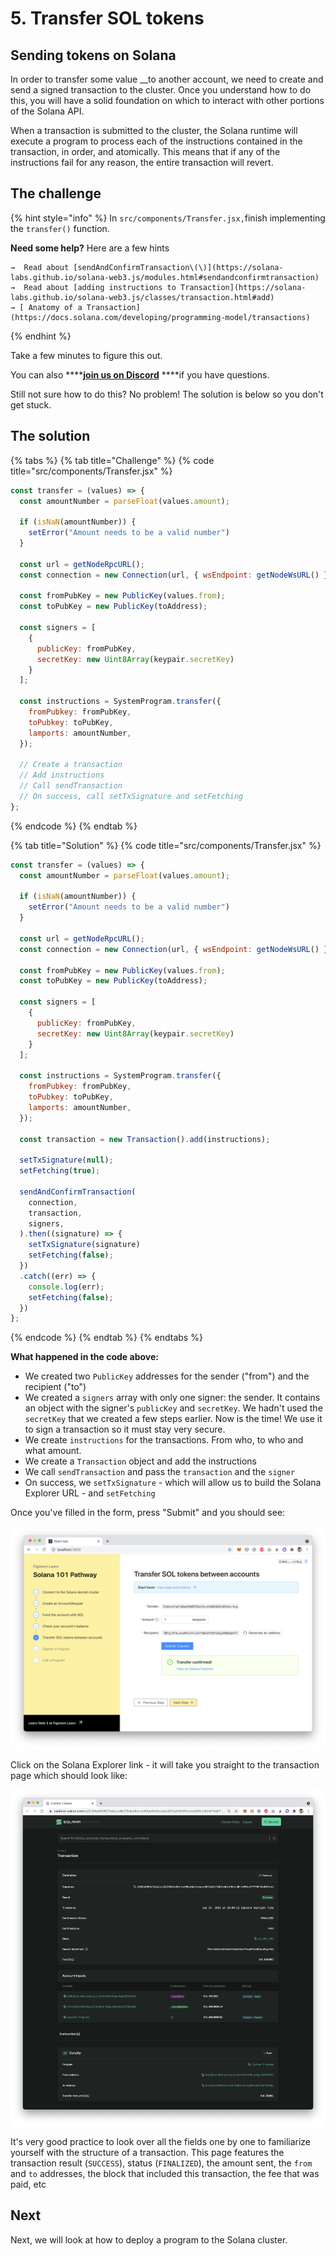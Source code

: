 # 5. Transfer SOL tokens

## Sending tokens on Solana

In order to transfer some value __to another account, we need to create and send a signed transaction to the cluster. Once you understand how to do this, you will have a solid foundation on which to interact with other portions of the Solana API.

When a transaction is submitted to the cluster, the Solana runtime will execute a program to process each of the instructions contained in the transaction, in order, and atomically. This means that if any of the instructions fail for any reason, the entire transaction will revert. 

## The challenge

{% hint style="info" %}
In `src/components/Transfer.jsx,`finish implementing the `transfer()` function.

**Need some help?** Here are a few hints

    →  Read about [sendAndConfirmTransaction\(\)](https://solana-labs.github.io/solana-web3.js/modules.html#sendandconfirmtransaction)  
    →  Read about [adding instructions to Transaction](https://solana-labs.github.io/solana-web3.js/classes/transaction.html#add)  
    → [ Anatomy of a Transaction](https://docs.solana.com/developing/programming-model/transactions)
{% endhint %}

Take a few minutes to figure this out.

You can also ****[**join us on Discord**](https://discord.gg/fszyM7K) ****if you have questions.

Still not sure how to do this? No problem! The solution is below so you don't get stuck.

## The solution

{% tabs %}
{% tab title="Challenge" %}
{% code title="src/components/Transfer.jsx" %}
```jsx
const transfer = (values) => {
  const amountNumber = parseFloat(values.amount);

  if (isNaN(amountNumber)) {
    setError("Amount needs to be a valid number")
  }

  const url = getNodeRpcURL();
  const connection = new Connection(url, { wsEndpoint: getNodeWsURL() });

  const fromPubKey = new PublicKey(values.from);
  const toPubKey = new PublicKey(toAddress);

  const signers = [
    {
      publicKey: fromPubKey,
      secretKey: new Uint8Array(keypair.secretKey)
    }
  ];

  const instructions = SystemProgram.transfer({
    fromPubkey: fromPubKey,
    toPubkey: toPubKey,
    lamports: amountNumber,
  });
  
  // Create a transaction
  // Add instructions
  // Call sendTransaction
  // On success, call setTxSignature and setFetching
};
```
{% endcode %}
{% endtab %}

{% tab title="Solution" %}
{% code title="src/components/Transfer.jsx" %}
```javascript
const transfer = (values) => {
  const amountNumber = parseFloat(values.amount);

  if (isNaN(amountNumber)) {
    setError("Amount needs to be a valid number")
  }

  const url = getNodeRpcURL();
  const connection = new Connection(url, { wsEndpoint: getNodeWsURL() });

  const fromPubKey = new PublicKey(values.from);
  const toPubKey = new PublicKey(toAddress);

  const signers = [
    {
      publicKey: fromPubKey,
      secretKey: new Uint8Array(keypair.secretKey)
    }
  ];

  const instructions = SystemProgram.transfer({
    fromPubkey: fromPubKey,
    toPubkey: toPubKey,
    lamports: amountNumber,
  });
  
  const transaction = new Transaction().add(instructions);

  setTxSignature(null);
  setFetching(true);

  sendAndConfirmTransaction(
    connection,
    transaction,
    signers,
  ).then((signature) => {
    setTxSignature(signature)
    setFetching(false);
  })
  .catch((err) => {
    console.log(err);
    setFetching(false);
  })
};
```
{% endcode %}
{% endtab %}
{% endtabs %}

**What happened in the code above:**

* We created two `PublicKey` addresses for the sender \("from"\) and the recipient \("to"\)
* We created a `signers` array with only one signer: the sender. It contains an object with the signer's `publicKey` and `secretKey`. We hadn't used the `secretKey` that we created a few steps earlier. Now is the time! We use it to sign a transaction so it must stay very secure.
* We create `instructions` for the transactions. From who, to who and what amount.
* We create a `Transaction` object and add the instructions
* We call `sendTransaction` and pass the `transaction` and the `signer`
* On success, we `setTxSignature` - which will allow us to build the Solana Explorer URL - and `setFetching`

Once you've filled in the form, press "Submit" and you should see:

![](../../../.gitbook/assets/screen-shot-2021-06-14-at-10.50.59-pm.png)

Click on the Solana Explorer link - it will take you straight to the transaction page which should look like:

![](../../../.gitbook/assets/screen-shot-2021-06-14-at-8.10.51-pm.png)

It's very good practice to look over all the fields one by one to familiarize yourself with the structure of a transaction. This page features the transaction result \(`SUCCESS`\), status \(`FINALIZED`\), the amount sent, the `from` and `to` addresses, the block that included this transaction, the fee that was paid, etc

## Next

Next, we will look at how to deploy a program to the Solana cluster.

